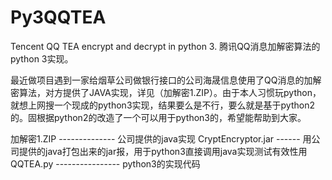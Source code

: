 # Py3QQTEA
Tencent QQ TEA encrypt and decrypt in python 3.       腾讯QQ消息加解密算法的python 3实现。

最近做项目遇到一家给烟草公司做银行接口的公司海晟信息使用了QQ消息的加解密算法，对方提供了JAVA实现，详见（加解密1.ZIP）。由于本人习惯玩python，就想上网搜一个现成的python3实现，结果要么是不行，要么就是基于python2的。固根据python2的改造了一个可以用于python3的，希望能帮助到大家。

加解密1.ZIP  --------------  公司提供的java实现
CryptEncryptor.jar  ------  用公司提供的java打包出来的jar报，用于python3直接调用java实现测试有效性用
QQTEA.py  ----------------  python3的实现代码
